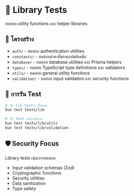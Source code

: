 # 🔧 Library Tests

ทดสอบ utility functions และ helper libraries

## 📁 โครงสร้าง

- `auth/` - ทดสอบ authentication utilities
- `constants/` - ทดสอบค่าคงที่ของแอปพลิเคชัน
- `database/` - ทดสอบ database utilities และ Prisma helpers
- `types/` - ทดสอบ TypeScript type definitions และ validators
- `utils/` - ทดสอบ general utility functions
- `validation/` - ทดสอบ input validation และ security functions

## 🧪 การรัน Test

```bash
# รัน lib tests ทั้งหมด
bun test tests/lib

# รัน test เฉพาะหมวด
bun test tests/lib/utils
bun test tests/lib/validation
```

## 🛡️ Security Focus

Library tests เน้นการทดสอบ:
- Input validation schemas (Zod)
- Cryptographic functions
- Security utilities
- Data sanitization
- Type safety
